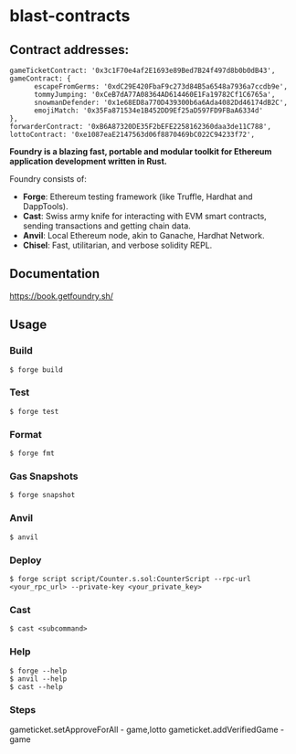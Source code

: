 # blast-contracts

## Contract addresses:
```code
gameTicketContract: '0x3c1F70e4af2E1693e89Bed7B24f497d8b0b0dB43',
gameContract: {
      escapeFromGerms: '0xdC29E420FbaF9c273d84B5a6548a7936a7ccdb9e',
      tommyJumping: '0xCeB7dA77A08364AD614460E1Fa19782Cf1C6765a',
      snowmanDefender: '0x1e68ED8a770D439300b6a6Ada4082Dd46174dB2C',
      emojiMatch: '0x35Fa871534e1B452DD9Ef25aD597FD9FBaA6334d'
},
forwarderContract: '0xB6A87320DE35F2bEFE2258162360daa3de11C788',
lottoContract: '0xe1087eaE2147563d06f8870469bC022C94233f72',

```

**Foundry is a blazing fast, portable and modular toolkit for Ethereum application development written in Rust.**

Foundry consists of:

- **Forge**: Ethereum testing framework (like Truffle, Hardhat and DappTools).
- **Cast**: Swiss army knife for interacting with EVM smart contracts, sending transactions and getting chain data.
- **Anvil**: Local Ethereum node, akin to Ganache, Hardhat Network.
- **Chisel**: Fast, utilitarian, and verbose solidity REPL.

## Documentation

https://book.getfoundry.sh/

## Usage

### Build

```shell
$ forge build
```

### Test

```shell
$ forge test
```

### Format

```shell
$ forge fmt
```

### Gas Snapshots

```shell
$ forge snapshot
```

### Anvil

```shell
$ anvil
```

### Deploy

```shell
$ forge script script/Counter.s.sol:CounterScript --rpc-url <your_rpc_url> --private-key <your_private_key>
```

### Cast

```shell
$ cast <subcommand>
```

### Help

```shell
$ forge --help
$ anvil --help
$ cast --help
```

### Steps

gameticket.setApproveForAll - game,lotto
gameticket.addVerifiedGame - game
